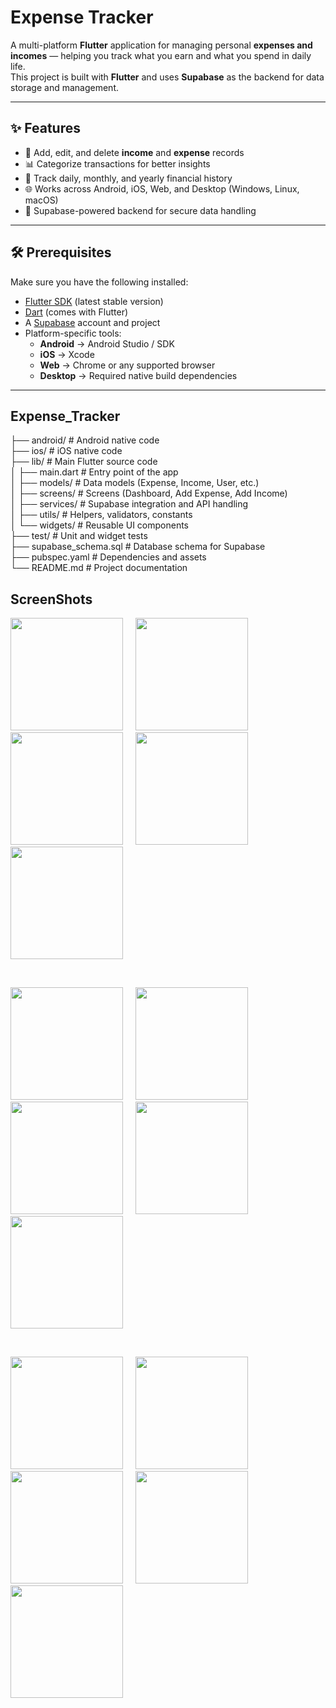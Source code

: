 # Expense Tracker

A multi-platform **Flutter** application for managing personal **expenses and incomes** — helping you track what you earn and what you spend in daily life.  
This project is built with **Flutter** and uses **Supabase** as the backend for data storage and management.

---

## ✨ Features

- 📌 Add, edit, and delete **income** and **expense** records  
- 📊 Categorize transactions for better insights  
- 📅 Track daily, monthly, and yearly financial history  
- 🌐 Works across Android, iOS, Web, and Desktop (Windows, Linux, macOS)  
- 🔐 Supabase-powered backend for secure data handling  

---

## 🛠️ Prerequisites

Make sure you have the following installed:

- [Flutter SDK](https://flutter.dev/docs/get-started/install) (latest stable version)  
- [Dart](https://dart.dev/get-dart) (comes with Flutter)  
- A [Supabase](https://supabase.com/) account and project  
- Platform-specific tools:  
  - **Android** → Android Studio / SDK  
  - **iOS** → Xcode  
  - **Web** → Chrome or any supported browser  
  - **Desktop** → Required native build dependencies  

---
## Expense_Tracker
├── android/            # Android native code                           
├── ios/                # iOS native code                               
├── lib/                # Main Flutter source code                       
│   ├── main.dart       # Entry point of the app                        
│   ├── models/         # Data models (Expense, Income, User, etc.)     
│   ├── screens/        # Screens (Dashboard, Add Expense, Add Income)  
│   ├── services/       # Supabase integration and API handling         
│   ├── utils/          # Helpers, validators, constants                
│   └── widgets/        # Reusable UI components                        
├── test/               # Unit and widget tests                         
├── supabase_schema.sql # Database schema for Supabase                  
├── pubspec.yaml        # Dependencies and assets                       
└── README.md           # Project documentation                          

## ScreenShots
<p>
  <img src="assets/screenshots/1.jpeg" width="180" />&nbsp;&nbsp;&nbsp;&nbsp;
  <img src="assets/screenshots/2.jpeg" width="180" />&nbsp;&nbsp;&nbsp;&nbsp;
  <img src="assets/screenshots/3.jpeg" width="180" />&nbsp;&nbsp;&nbsp;&nbsp;
  <img src="assets/screenshots/4.jpeg" width="180" />&nbsp;&nbsp;&nbsp;&nbsp;
  <img src="assets/screenshots/5.jpeg" width="180" />
</p>
&nbsp;
<p>
  <img src="assets/screenshots/6.jpeg" width="180" />&nbsp;&nbsp;&nbsp;&nbsp;
  <img src="assets/screenshots/7.jpeg" width="180" />&nbsp;&nbsp;&nbsp;&nbsp;
  <img src="assets/screenshots/8.jpeg" width="180" />&nbsp;&nbsp;&nbsp;&nbsp;
  <img src="assets/screenshots/9.jpeg" width="180"/>&nbsp;&nbsp;&nbsp;&nbsp;
  <img src="assets/screenshots/10.jpeg" width="180"/>
</p>
&nbsp;
<p>
  <img src="assets/screenshots/11.jpeg" width="180" />&nbsp;&nbsp;&nbsp;&nbsp;
  <img src="assets/screenshots/12.jpeg" width="180" />&nbsp;&nbsp;&nbsp;&nbsp;
  <img src="assets/screenshots/13.jpeg" width="180" />&nbsp;&nbsp;&nbsp;&nbsp;
  <img src="assets/screenshots/14.jpeg" width="180" />&nbsp;&nbsp;&nbsp;&nbsp;
  <img src="assets/screenshots/15.jpeg" width="180" />
</p>


